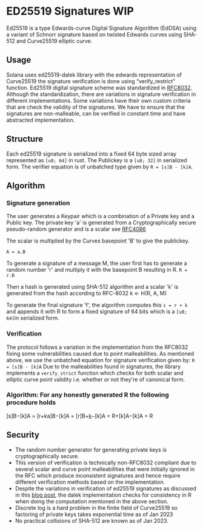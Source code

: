 # ED25519 Signatures WIP
Ed25519 is a type Edwards-curve Digital Signature Algorithm (EdDSA) using a variant of Schnorr signature based on twisted Edwards curves using SHA-512 and Curve25519 elliptic curve.

## Usage
Solana uses ed25519-dalek library with the edwards representation of Curve25519  the signature verification is done using “verify_restrict” function. 
Ed25519 digital signature scheme was standardized in [RFC8032](https://www.rfc-editor.org/rfc/rfc8032). Although the standardization, there are variations in signature verification in different implementations. Some variations have their own custom criteria that are check the validity of the signatures. We have to ensure that the signatures are non-malleable, can be verified in constant time and have abstracted implementation.

## Structure
Each ed25519 signature is serialized into a fixed 64 byte sized array represented as ```[u8; 64]``` in rust. The Publickey is a ```[u8; 32]``` in serialized form. The verifier equation is of unbatched type given by ```R = [s]B - [k]A```.

## Algorithm
### Signature generation
The user generates a Keypair which is a combination of a Private key and a Public key.
The private key 'a' is generated from a Cryptographically secure pseudo-random generator and is a scalar see [RFC4086](https://datatracker.ietf.org/doc/html/rfc4086)

The scalar is multiplied by the Curves basepoint 'B' to give the publickey.

```A = a.B```

To generate a signature of a message M, the user first has to  generate a random number 'r' and multiply it with the basepoint B resulting in R.
```R = r.B```

Then a hash is generated using SHA-512 algorithm and a scalar 'k' is generated from the hash according to RFC-8032
k <- H(R, A, M)

To generate the final signature 'f', the algorithm computes this ```s = r + k``` and appends it with R to form a fixed signature of 64 bits which is a ```[u8; 64]```in serialized form.

### Verification
The protocol follows a variation in the implementation from the RFC8032 fixing some vulnerabilities caused due to point malleabilities.
As mentioned above, we use the unbatched equation for signature verification given by: 
```R = [s]B - [k]A```
Due to the malleabilities found in signatures, the library implements a ```verify_strict``` function which checks for both scalar and elliptic curve point validity i.e. whether or not they're of canonical form.

 ### Algorithm: For any honestly generated R the following procedure holds

   [s]B−[k]A = [r+ka]B−[k]A
             = [r]B+[k]([a]B)−[k]A
             = R+[k]A−[k]A
             = R 


##  Security

+ The random number generator for generating private keys is cryptographically secure.
+ This version of verification is technically non-RFC8032 compliant due to several scalar and curve point malleabilities that were initially
  ignored in the RFC which produce inconsistent signatures and hence require different verification methods based on the implementation.
+ Despite the variations in verification of ed25519 signatures as discussed in this [blog post](https://hdevalence.ca/blog/2020-10-04-its-25519am),
  the dalek implementation checks for consistency in R when doing the computation mentioned in the above section.
+ Discrete log is a hard problem in the finite field of Curve25519 so factoring of private keys takes exponential time as of Jan 2023
+ No practical collisions of SHA-512 are known as of Jan 2023.
